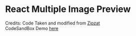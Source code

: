 # React Multiple Image Preview

Credits: Code Taken and modified from [Zipzat](https://github.com/zipzit/React-Multiple-Image-Upload-and-Preview)
<br>
CodeSandBox Demo [here](https://codesandbox.io/s/react-multiple-image-preview-w5beu?file=/src/App.js)

